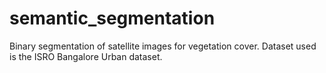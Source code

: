 # semantic_segmentation

Binary segmentation of satellite images for vegetation cover.
Dataset used is the ISRO Bangalore Urban dataset.

